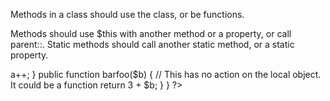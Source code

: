 Methods in a class should use the class, or be functions.

Methods should use $this with another method or a property, or call parent::. Static methods should call another static method, or a static property. 

<?php

class foo {
    public function __construct() {
        // This method should do something locally, or be removed.
    }
}

class bar extends foo {
    private $a = 1;
    
    public function __construct() {
        // Calling parent:: is sufficient
        parent::__construct();
    }

    public function barbar() {
        // This is acting on the local object
        $this->a++;
    }

    public function barfoo($b) {
        // This has no action on the local object. It could be a function
        return 3 + $b;
    }
}

?>


